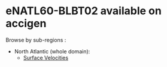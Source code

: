 # eNATL60-BLBT02 available on accigen

Browse by sub-regions :
  - North Atlantic (whole domain):
    - [Surface Velocities](https://github.com/AurelieAlbert/extractions/blob/main/items/eNATL60-BLBT02-SSU-SSV.md)
                                    

